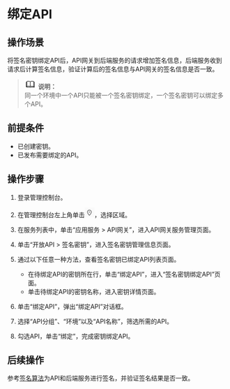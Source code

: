 # 绑定API<a name="apig-zh-ug-180307043"></a>

## 操作场景<a name="section713911168416"></a>

将签名密钥绑定API后，API网关到后端服务的请求增加签名信息，后端服务收到请求后计算签名信息，验证计算后的签名信息与API网关的签名信息是否一致。

>![](public_sys-resources/icon-note.gif) **说明：**   
>同一个环境中一个API只能被一个签名密钥绑定，一个签名密钥可以绑定多个API。  

## 前提条件<a name="section1741974704817"></a>

-   已创建密钥。
-   已发布需要绑定的API。

## 操作步骤<a name="section164474577414"></a>

1.  登录管理控制台。
2.  在管理控制台左上角单击![](figures/icon-region.png)，选择区域。
3.  在服务列表中，单击“应用服务 \> API网关”，进入API网关服务管理页面。
4.  单击“开放API \> 签名密钥”，进入签名密钥管理信息页面。
5.  通过以下任意一种方法，查看签名密钥已绑定API列表页面。
    -   在待绑定API的密钥所在行，单击“绑定API”，进入“签名密钥绑定API”页面。
    -   单击待绑定API的密钥名称，进入密钥详情页面。

6.  单击“绑定API”，弹出“绑定API”对话框。
7.  选择“API分组”、“环境”以及“API名称”，筛选所需的API。
8.  勾选API，单击“绑定”，完成密钥绑定API。

## 后续操作<a name="section579953313219"></a>

参考[签名算法](https://support.huaweicloud.com/devg-apig/apig-zh-dev-180307037.html#)为API和后端服务进行签名，并验证签名结果是否一致。

